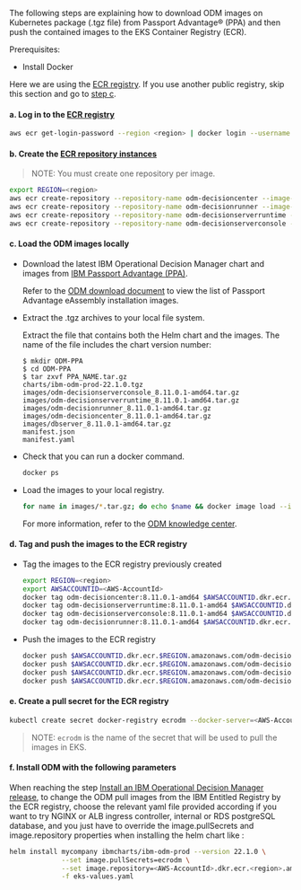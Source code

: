 The following steps are explaining how to download ODM images on Kubernetes package (.tgz file) from Passport Advantage® (PPA) and then push the contained images to the EKS Container Registry (ECR).

Prerequisites:
- Install Docker

Here we are using the [ECR registry](https://docs.aws.amazon.com/AmazonECR/latest/userguide/what-is-ecr.html).
If you use another public registry, skip this section and go to [step c](#c-load-the-odm-images-locally).

#### a. Log in to the [ECR registry](https://docs.aws.amazon.com/AmazonECR/latest/userguide/Registries.html)

```bash
aws ecr get-login-password --region <region> | docker login --username AWS --password-stdin <aws_account_id>.dkr.ecr.<region>.amazonaws.com
```

#### b. Create the [ECR repository instances](https://docs.aws.amazon.com/AmazonECR/latest/userguide/repository-create.html)

> NOTE: You must create one repository per image.

```bash
export REGION=<region>
aws ecr create-repository --repository-name odm-decisioncenter --image-scanning-configuration scanOnPush=true --region $REGION
aws ecr create-repository --repository-name odm-decisionrunner --image-scanning-configuration scanOnPush=true --region $REGION
aws ecr create-repository --repository-name odm-decisionserverruntime --image-scanning-configuration scanOnPush=true --region $REGION
aws ecr create-repository --repository-name odm-decisionserverconsole --image-scanning-configuration scanOnPush=true --region $REGION
```

#### c. Load the ODM images locally

 - Download the latest IBM Operational Decision Manager chart and images from [IBM Passport Advantage (PPA)](https://www-01.ibm.com/software/passportadvantage/pao_customer.html).

   Refer to the [ODM download document](https://www.ibm.com/support/pages/node/310661) to view the list of Passport Advantage eAssembly installation images.

 - Extract the .tgz archives to your local file system.

    Extract the file that contains both the Helm chart and the images. The name of the file includes the chart version number:

    ```console
    $ mkdir ODM-PPA
    $ cd ODM-PPA
    $ tar zxvf PPA_NAME.tar.gz
    charts/ibm-odm-prod-22.1.0.tgz
    images/odm-decisionserverconsole_8.11.0.1-amd64.tar.gz
    images/odm-decisionserverruntime_8.11.0.1-amd64.tar.gz
    images/odm-decisionrunner_8.11.0.1-amd64.tar.gz
    images/odm-decisioncenter_8.11.0.1-amd64.tar.gz
    images/dbserver_8.11.0.1-amd64.tar.gz
    manifest.json
    manifest.yaml
    ```

- Check that you can run a docker command.
    ```bash
    docker ps
    ```

- Load the images to your local registry.

    ```bash
    for name in images/*.tar.gz; do echo $name && docker image load --input $name; done
    ```

   For more information, refer to the [ODM knowledge center](hhttps://www.ibm.com/docs/en/odm/8.11.0?topic=production-installing-helm-release-odm).

#### d. Tag and push the images to the ECR registry

- Tag the images to the ECR registry previously created

    ```bash
    export REGION=<region>
    export AWSACCOUNTID=<AWS-AccountId>
    docker tag odm-decisioncenter:8.11.0.1-amd64 $AWSACCOUNTID.dkr.ecr.$REGION.amazonaws.com/odm-decisioncenter:8.11.0.1-amd64
    docker tag odm-decisionserverruntime:8.11.0.1-amd64 $AWSACCOUNTID.dkr.ecr.$REGION.amazonaws.com/odm-decisionserverruntime:8.11.0.1-amd64
    docker tag odm-decisionserverconsole:8.11.0.1-amd64 $AWSACCOUNTID.dkr.ecr.$REGION.amazonaws.com/odm-decisionserverconsole:8.11.0.1-amd64
    docker tag odm-decisionrunner:8.11.0.1-amd64 $AWSACCOUNTID.dkr.ecr.$REGION.amazonaws.com/odm-decisionrunner:8.11.0.1-amd64
    ```

- Push the images to the ECR registry

    ```bash
    docker push $AWSACCOUNTID.dkr.ecr.$REGION.amazonaws.com/odm-decisioncenter:8.11.0.0-amd64
    docker push $AWSACCOUNTID.dkr.ecr.$REGION.amazonaws.com/odm-decisionserverconsole:8.11.0.0-amd64
    docker push $AWSACCOUNTID.dkr.ecr.$REGION.amazonaws.com/odm-decisionserverruntime:8.11.0.0-amd64
    docker push $AWSACCOUNTID.dkr.ecr.$REGION.amazonaws.com/odm-decisionrunner:8.11.0.0-amd64
    ```

#### e. Create a pull secret for the ECR registry

```bash
kubectl create secret docker-registry ecrodm --docker-server=<AWS-AccountId>.dkr.ecr.<region>.amazonaws.com --docker-username=AWS --docker-password=$(aws ecr get-login-password --region <region>)
```
> NOTE: `ecrodm` is the name of the secret that will be used to pull the images in EKS.

#### f. Install ODM with the following parameters
  
When reaching the step [Install an IBM Operational Decision Manager release](README.md#5-install-an-ibm-operational-decision-manager-release-10-min), to change the ODM pull images from the IBM Entitled Registry by the ECR registry, choose the relevant yaml file provided according if you want to try NGINX or ALB ingress controller, internal or RDS postgreSQL database, and you just have to override the image.pullSecrets and image.repository properties when installing the helm chart like :

```bash
helm install mycompany ibmcharts/ibm-odm-prod --version 22.1.0 \
             --set image.pullSecrets=ecrodm \
             --set image.repository=<AWS-AccountId>.dkr.ecr.<region>.amazonaws.com \
             -f eks-values.yaml
```
